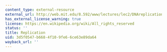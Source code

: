 ```yaml
---
content_type: external-resource
external_url: http://web.mit.edu/8.592/www/lectures/lec2/DNAreplicationModes.png
has_external_license_warning: true
license: https://en.wikipedia.org/wiki/All_rights_reserved
status: ''
title: Replication
uid: 3d5f0547-b668-4f10-9fe6-6ce63e89da64
wayback_url: ''
---
```

